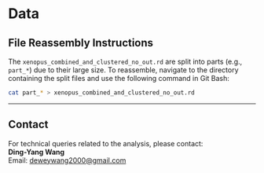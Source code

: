 # Data

## **File Reassembly Instructions**
The `xenopus_combined_and_clustered_no_out.rd` are split into parts (e.g., `part_*`) due to their large size. To reassemble, navigate to the directory containing the split files and use the following command in Git Bash:

```bash
cat part_* > xenopus_combined_and_clustered_no_out.rd
```

---

## Contact

For technical queries related to the analysis, please contact:  
**Ding-Yang Wang**  
Email: [deweywang2000@gmail.com](mailto:deweywang2000@gmail.com)
